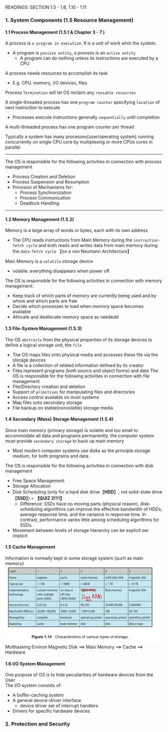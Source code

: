READINGS: SECTION 1.5 - 1.6, 1.10 - 1.11

### 1. System Components (1.5 Resource Management)
#### 1.1 Process Management (1.5.1 & Chapter 3 - 7 )
A process is `a program in execution`. It is a unit of work whin the system.  
- A program is `passive entity`, a process is an `active entity`  
  - A program can do nothing unless its instructions are executed by a CPU

A process needs resources to accomplish its task
- E.g. CPU. memory, I/O devices, files

Process `Termination` will let OS reclaim any `reusable resources`

A single-threaded process has one `program counter` specifying `location` of next instruction to execute
- Processes execute instructions generally `sequentially` until completion

A multi-threaded process has one program counter per thread

Typically a system has many processes(user/operating system) running concurrently on single CPU core by multiplexing or more CPUs cores in parallel

---

The OS is responsible for the following activities in connection with process management
- Process Creation and Deletion
- Process Suspension and Resumption
- Provision of Mechanisms for:
  - Process Synchronization
  - Process Communication
  - Deadlock Handling
---

#### 1.2 Memory Management (1.5.2)
Memory is a large array of words or bytes, each with its own address
- The CPU reads instructions from Main Memory during the `instruction-fetch cycle` and both reads and writes data from main memory during the `data-fetch cycle` 【on a von Neumann Architecture】

Main Memory is a `volatile` storage device
- volatile: everything disappears when power off

The OS is responsible for the following activities in connection with memory management:
- Keep track of which parts of memory are currently being used and by whom and which parts are free
- Decide which processes to load when memory space becomes available
- Allocate and deallocate memory space as neededd

#### 1.3 File-System Management (1.5.3)
The OS `abstracts` from the physical properties of its storage devices to define a logical storage unit, the `file`
  - The OS maps files onto physical media and accesses these file via the storage devices
  - A file is a collection of related information defined by its creator
  - Files represent programs (both source and object forms) and data
The OS is responsible for the following activities in connection with file management
- File/Directory creation and deletion
- Support of `primitives` for manipulating files and directories
- Access control available on most systems
- Map files onto secondary storage 
- File backup on stable(nonvolatile) storage media
#### 1.4 Secondary (Mass) Storage Management (1.5.4)
Since main memory (primary storage) is volatile and too small to accommodate all data and programs permanently, the computer system must provide `secondary storage` to back up main memory
- Most modern computer systems use disks as the principle storage medium, for both programs and data.

The OS is responsible for the following activities in connection with disk management
- Free Space Management
- Storage Allocation
- Disk Scheduling (only for a hard disk drive【**HDD**】, not solid-state drive【**SSD**】) = **【QUIZ 2!!!!】**
  - Difference: SSDs have no moving parts (physical reason), disk-scheduling algorithms can improve the effective bandwidth of HDDs, average response time, and the variance in response time. In contrast, performance varies little among scheduling algorithms for SSDs.
- Movement between levels of storage hierarchy can be explicit oer implicit

#### 1.5 Cache Management
Information is normally kept in some storage system (such as main memory)
![storage_levels](imgs/storage_levels.jpeg)
Multitasking Environ
Magnetic Disk ==> Main Memory ==> Cache ==> Hardware
#### 1.6 I/O System Management
One purpose of OS is to hide peculiarities of hardware devices from the User  
The I/O system consists of:
- A buffer-caching system
- A general device-driver interface
  - device driver set of interrupt handlers
- Drivers for specific hardware devices

### 2. Protection and Security


